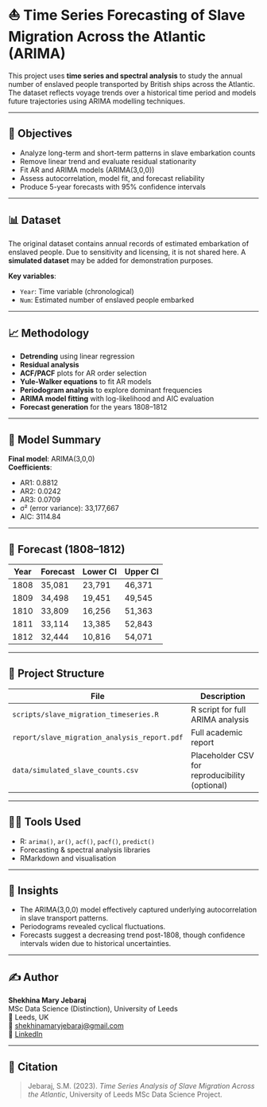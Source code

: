# ⛵ Time Series Forecasting of Slave Migration Across the Atlantic (ARIMA)

This project uses **time series and spectral analysis** to study the annual number of enslaved people transported by British ships across the Atlantic. The dataset reflects voyage trends over a historical time period and models future trajectories using ARIMA modelling techniques.

---

## 🎯 Objectives

- Analyze long-term and short-term patterns in slave embarkation counts
- Remove linear trend and evaluate residual stationarity
- Fit AR and ARIMA models (ARIMA(3,0,0))
- Assess autocorrelation, model fit, and forecast reliability
- Produce 5-year forecasts with 95% confidence intervals

---

## 📊 Dataset

The original dataset contains annual records of estimated embarkation of enslaved people. Due to sensitivity and licensing, it is not shared here. A **simulated dataset** may be added for demonstration purposes.

**Key variables**:
- `Year`: Time variable (chronological)
- `Num`: Estimated number of enslaved people embarked

---

## 📈 Methodology

- **Detrending** using linear regression
- **Residual analysis**
- **ACF/PACF** plots for AR order selection
- **Yule-Walker equations** to fit AR models
- **Periodogram analysis** to explore dominant frequencies
- **ARIMA model fitting** with log-likelihood and AIC evaluation
- **Forecast generation** for the years 1808–1812

---

## 🔢 Model Summary

**Final model**: ARIMA(3,0,0)  
**Coefficients**:
- AR1: 0.8812  
- AR2: 0.0242  
- AR3: 0.0709  
- σ² (error variance): 33,177,667  
- AIC: 3114.84

---

## 🔮 Forecast (1808–1812)

| Year | Forecast | Lower CI | Upper CI |
|------|----------|----------|----------|
| 1808 | 35,081   | 23,791   | 46,371   |
| 1809 | 34,498   | 19,451   | 49,545   |
| 1810 | 33,809   | 16,256   | 51,363   |
| 1811 | 33,114   | 13,385   | 52,843   |
| 1812 | 32,444   | 10,816   | 54,071   |

---

## 📁 Project Structure

| File | Description |
|------|-------------|
| `scripts/slave_migration_timeseries.R` | R script for full ARIMA analysis |
| `report/slave_migration_analysis_report.pdf` | Full academic report |
| `data/simulated_slave_counts.csv` | Placeholder CSV for reproducibility (optional) |

---

## 👩‍💻 Tools Used

- R: `arima()`, `ar()`, `acf()`, `pacf()`, `predict()`
- Forecasting & spectral analysis libraries
- RMarkdown and visualisation

---

## 🧠 Insights

- The ARIMA(3,0,0) model effectively captured underlying autocorrelation in slave transport patterns.
- Periodograms revealed cyclical fluctuations.
- Forecasts suggest a decreasing trend post-1808, though confidence intervals widen due to historical uncertainties.

---

## ✍️ Author

**Shekhina Mary Jebaraj**  
MSc Data Science (Distinction), University of Leeds  
📍 Leeds, UK  
📧 shekhinamaryjebaraj@gmail.com  
🔗 [LinkedIn](https://linkedin.com/in/shekhinamaryjebaraj)

---

## 🔗 Citation

> Jebaraj, S.M. (2023). *Time Series Analysis of Slave Migration Across the Atlantic*, University of Leeds MSc Data Science Project.
